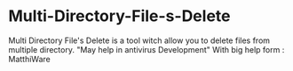 # Multi-Directory-File-s-Delete
Multi Directory File's Delete is a tool witch allow you to delete files from multiple directory. "May help in antivirus Development"
With big help form : MatthiWare
